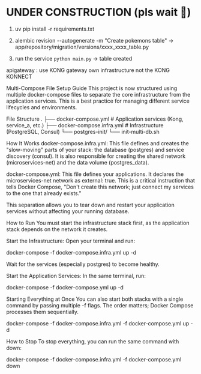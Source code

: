 # UNDER CONSTRUCTION (pls wait 🙏)
1. uv pip install -r requirements.txt

2. alembic revision --autogenerate -m "Create pokemons table" -> app/repository/migration/versions/xxxx_xxxx_table.py

3. run the service `python main.py` -> table created

apigateway : use KONG gateway own infrastructure not the KONG KONNECT

Multi-Compose File Setup Guide
This project is now structured using multiple docker-compose files to separate the core infrastructure from the application services. This is a best practice for managing different service lifecycles and environments.

File Structure
.
├── docker-compose.yml           # Application services (Kong, service_a, etc.)
├── docker-compose.infra.yml     # Infrastructure (PostgreSQL, Consul)
└── postgres-init/
    └── init-multi-db.sh

How It Works
docker-compose.infra.yml: This file defines and creates the "slow-moving" parts of your stack: the database (postgres) and service discovery (consul). It is also responsible for creating the shared network (microservices-net) and the data volume (postgres_data).

docker-compose.yml: This file defines your applications. It declares the microservices-net network as external: true. This is a critical instruction that tells Docker Compose, "Don't create this network; just connect my services to the one that already exists."

This separation allows you to tear down and restart your application services without affecting your running database.

How to Run
You must start the infrastructure stack first, as the application stack depends on the network it creates.

Start the Infrastructure:
Open your terminal and run:

docker-compose -f docker-compose.infra.yml up -d

Wait for the services (especially postgres) to become healthy.

Start the Application Services:
In the same terminal, run:

docker-compose -f docker-compose.yml up -d

Starting Everything at Once
You can also start both stacks with a single command by passing multiple -f flags. The order matters; Docker Compose processes them sequentially.

docker-compose -f docker-compose.infra.yml -f docker-compose.yml up -d

How to Stop
To stop everything, you can run the same command with down:

docker-compose -f docker-compose.infra.yml -f docker-compose.yml down
